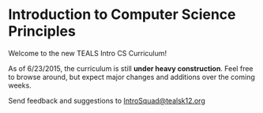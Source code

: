 Introduction to Computer Science Principles
=======
<!-- TODO: Name of the course: Intro to CSP is good in terms of aligning the class with other standards, but we need a more exciting name to attract students! -->

Welcome to the new TEALS Intro CS Curriculum!

As of 6/23/2015, the curriculum is still **under heavy construction**. Feel free to browse around, but expect major changes and additions over the coming weeks.

Send feedback and suggestions to [IntroSquad@tealsk12.org](mailto:introsquad@tealsk12.org)